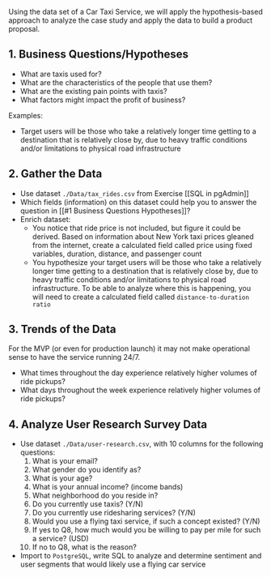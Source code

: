 Using the data set of a Car Taxi Service, we will apply the hypothesis-based approach to analyze the case study and apply the data to build a product proposal.

## 1. Business Questions/Hypotheses
-   What are taxis used for?
-   What are the characteristics of the people that use them?
-   What are the existing pain points with taxis?
-   What factors might impact the profit of business?

Examples:
- Target users will be those who take a relatively longer time getting to a destination that is relatively close by, due to heavy traffic conditions and/or limitations to physical road infrastructure

## 2. Gather the Data
- Use dataset `./Data/tax_rides.csv` from Exercise [[SQL in pgAdmin]]
- Which fields (information) on this dataset could help you to answer the question in [[#1 Business Questions Hypotheses]]?
- Enrich dataset:
	- You notice that ride price is not included, but figure it could be derived. Based on information about New York taxi prices gleaned from the internet, create a calculated field called price using fixed variables, duration, distance, and passenger count
	- You hypothesize your target users will be those who take a relatively longer time getting to a destination that is relatively close by, due to heavy traffic conditions and/or limitations to physical road infrastructure. To be able to analyze where this is happening, you will need to create a calculated field called `distance-to-duration ratio`

## 3. Trends of the Data
For the MVP (or even for production launch) it may not make operational sense to have the service running 24/7.
-   What times throughout the day experience relatively higher volumes of ride pickups?
-   What days throughout the week experience relatively higher volumes of ride pickups?

## 4. Analyze User Research Survey Data
- Use dataset `./Data/user-research.csv`, with 10 columns for the following questions:
	1. What is your email?
	2. What gender do you identify as?
	3. What is your age?
	4. What is your annual income? (income bands)
	5. What neighborhood do you reside in?
	6. Do you currently use taxis? (Y/N)
	7. Do you currently use ridesharing services? (Y/N)
	8. Would you use a flying taxi service, if such a concept existed? (Y/N)
	9. If yes to Q8, how much would you be willing to pay per mile for such a service? (USD)
	10. If no to Q8, what is the reason?
- Import to `PostgreSQL`, write SQL to analyze and determine sentiment and user segments that would likely use a flying car service
